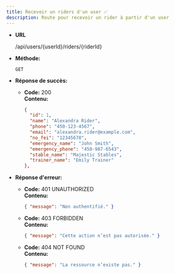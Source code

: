 ```yaml
---
title: Recevoir un riders d'un user ✅
description: Route pour recevoir un rider à partir d'un user
---
```


* **URL**

  /api/users/{userId}/riders/{riderId}

* **Méthode:**
  
  `GET`

* **Réponse de succès:**
  
  * **Code:** 200 <br />
    **Contenu:** 
    ```json
    {
      "id": 1,
      "name": "Alexandra Rider",
      "phone": "450-123-4567",
      "email": "alexandra.rider@example.com",
      "no_fei": "12345678",
      "emergency_name": "John Smith",
      "emergency_phone": "450-987-6543",
      "stable_name": "Majestic Stables",
      "trainer_name": "Emily Trainer"
    },
    ```

* **Réponse d'erreur:**

  * **Code:** 401 UNAUTHORIZED <br />
    **Contenu:** 
    ```json
    { "message": "Non authentifié." }
    ```

  * **Code:** 403 FORBIDDEN <br />
    **Contenu:** 
    ```json
    { "message": "Cette action n’est pas autorisée." }
    ```

  * **Code:** 404 NOT FOUND <br />
    **Contenu:** 
    ```json
    { "message": "La ressource n’existe pas." }
    ```
